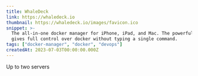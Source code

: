 ```yaml
---
title: WhaleDeck
link: https://whaledeck.io
thumbnail: https://whaledeck.io/images/favicon.ico
snippet: >-
  The all-in-one docker manager for iPhone, iPad, and Mac. The powerful GUI
  gives full control over docker without typing a single command.
tags: ["docker-manager", "docker", "devops"]
createdAt: 2023-07-03T00:00:00.000Z
---
```

Up to two servers